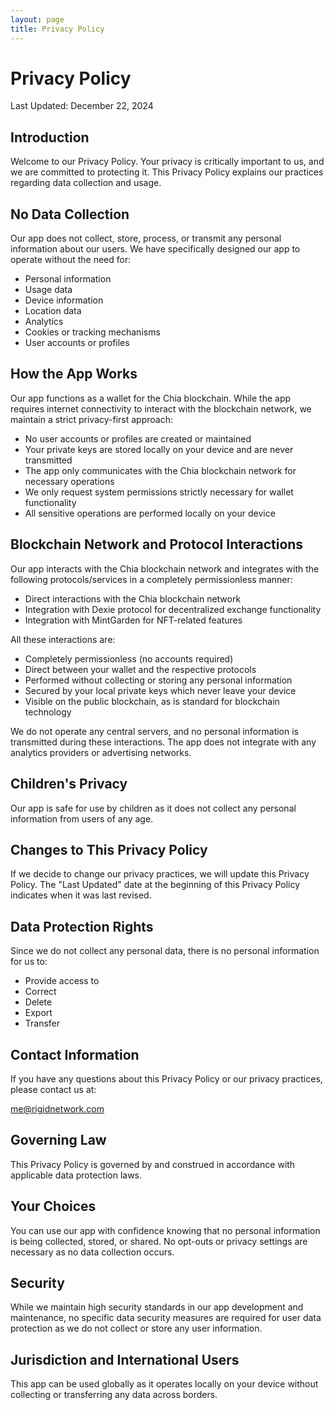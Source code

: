 ```yaml
---
layout: page
title: Privacy Policy
---
```


# Privacy Policy

Last Updated: December 22, 2024

## Introduction

Welcome to our Privacy Policy. Your privacy is critically important to us, and we are committed to protecting it. This Privacy Policy explains our practices regarding data collection and usage.

## No Data Collection

Our app does not collect, store, process, or transmit any personal information about our users. We have specifically designed our app to operate without the need for:

- Personal information
- Usage data
- Device information
- Location data
- Analytics
- Cookies or tracking mechanisms
- User accounts or profiles

## How the App Works

Our app functions as a wallet for the Chia blockchain. While the app requires internet connectivity to interact with the blockchain network, we maintain a strict privacy-first approach:

- No user accounts or profiles are created or maintained
- Your private keys are stored locally on your device and are never transmitted
- The app only communicates with the Chia blockchain network for necessary operations
- We only request system permissions strictly necessary for wallet functionality
- All sensitive operations are performed locally on your device

## Blockchain Network and Protocol Interactions

Our app interacts with the Chia blockchain network and integrates with the following protocols/services in a completely permissionless manner:

- Direct interactions with the Chia blockchain network
- Integration with Dexie protocol for decentralized exchange functionality
- Integration with MintGarden for NFT-related features

All these interactions are:

- Completely permissionless (no accounts required)
- Direct between your wallet and the respective protocols
- Performed without collecting or storing any personal information
- Secured by your local private keys which never leave your device
- Visible on the public blockchain, as is standard for blockchain technology

We do not operate any central servers, and no personal information is transmitted during these interactions. The app does not integrate with any analytics providers or advertising networks.

## Children's Privacy

Our app is safe for use by children as it does not collect any personal information from users of any age.

## Changes to This Privacy Policy

If we decide to change our privacy practices, we will update this Privacy Policy. The "Last Updated" date at the beginning of this Privacy Policy indicates when it was last revised.

## Data Protection Rights

Since we do not collect any personal data, there is no personal information for us to:

- Provide access to
- Correct
- Delete
- Export
- Transfer

## Contact Information

If you have any questions about this Privacy Policy or our privacy practices, please contact us at:

me@rigidnetwork.com

## Governing Law

This Privacy Policy is governed by and construed in accordance with applicable data protection laws.

## Your Choices

You can use our app with confidence knowing that no personal information is being collected, stored, or shared. No opt-outs or privacy settings are necessary as no data collection occurs.

## Security

While we maintain high security standards in our app development and maintenance, no specific data security measures are required for user data protection as we do not collect or store any user information.

## Jurisdiction and International Users

This app can be used globally as it operates locally on your device without collecting or transferring any data across borders.
